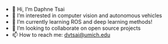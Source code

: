 - 👋 Hi, I’m Daphne Tsai
- 👀 I’m interested in computer vision and autonomous vehicles
- 🌱 I’m currently learning ROS and deep learning methods!
- 💞️ I’m looking to collaborate on open source projects 
- 📫 How to reach me: dvtsai@umich.edu

<!---
dvtsai/dvtsai is a ✨ special ✨ repository because its `README.md` (this file) appears on your GitHub profile.
You can click the Preview link to take a look at your changes.
--->
